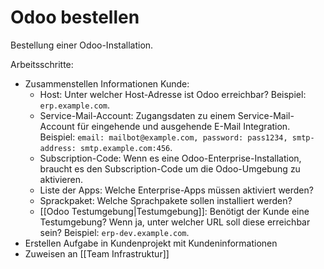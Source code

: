 # Odoo bestellen
Bestellung einer Odoo-Installation.

Arbeitsschritte:
* Zusammenstellen Informationen Kunde:
	* Host: Unter welcher Host-Adresse ist Odoo erreichbar? Beispiel: `erp.example.com`. 
	* Service-Mail-Account: Zugangsdaten zu einem Service-Mail-Account für eingehende und ausgehende E-Mail Integration. Beispiel: `email: mailbot@example.com, password: pass1234, smtp-address: smtp.example.com:456`.
	* Subscription-Code: Wenn es eine Odoo-Enterprise-Installation, braucht es den Subscription-Code um die Odoo-Umgebung zu aktivieren.
	* Liste der Apps: Welche Enterprise-Apps müssen aktiviert werden?
	* Sprackpaket: Welche Sprachpakete sollen installiert werden?
	* [[Odoo Testumgebung|Testumgebung]]: Benötigt der Kunde eine Testumgebung? Wenn ja, unter welcher URL soll diese erreichbar sein? Beispiel: `erp-dev.example.com`.
* Erstellen Aufgabe in Kundenprojekt mit Kundeninformationen
* Zuweisen an [[Team Infrastruktur]]